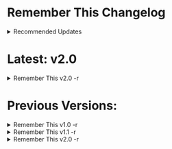 # __Remember This__ Changelog

<details>
    <summary>Recommended Updates</summary>

`-r`: Indicates an update includes improvements that are recommended for all users. Applying these updates will have:

- Critical bug fixes that improve stability and resolve crashing issues
- Performance optimizations and improvements
- Enhancements that add useful new features

Applying a recommended update will ensure you:

- Benefit from the latest features and functionality
- Avoid any issues fixed in the update
- Have an optimized experience with better performance


</details>

# Latest: v2.0


<details>
    <summary>Remember This v2.0 -r</summary>

    # Remember This `v2.0`

    ## New Features
    - Add a default time to remember for through prefrences menu
    - Add a new `Change Default Time` action in the `Remember This` form.
    - Add a menubar command to show when your next task is
    - Copy items to your clipboard action

    ## Improvements
    - Optimized for better performance
    - Bug fixes for stability
    - Made the UI more polish and included cool icons

    ## Resolved Issues
    - Fixed crashing issue

    ## Recommended for All Users

</details>

# Previous Versions:

<details>
    <summary>Remember This v1.0 -r</summary>
    - Initial Commit
</details>

<details>
    <summary>Remember This v1.1 -r</summary>

    # Remember This `v1.1`

    ## New Features
    - Calculates expiration dates based on duration
    - Displays expiration information for each item
    - Deletes items permanently from the CSV storage
    - Searches items by content
    - Shows empty view if no valid items remain
    - Removes expired items from CSV file
    - You dont need to click command r to show list without deleted items
    - Enhancements have been made to the Remember This form, including the addition of cycling placeholders.

    ## Improvements
    - Optimized for better performance
    - Bug fixes for stability

    ## Resolved Issues
    - Fixed crashing issue
    - Fixed expired items interfering with deletion

    ## Recommended for All Users

</details>

<details>
    <summary>Remember This v2.0 -r</summary>

    # Remember This `v2.0`

    ## New Features
    - Add a default time to remember for through prefrences menu
    - Add a new `Change Default Time` action in the `Remember This` form.
    - Add a menubar command to show when your next task is
    - Copy items to your clipboard action

    ## Improvements
    - Optimized for better performance
    - Bug fixes for stability
    - Made the UI more polish and included cool icons

    ## Resolved Issues
    - Fixed crashing issue

    ## Recommended for All Users

</details>
